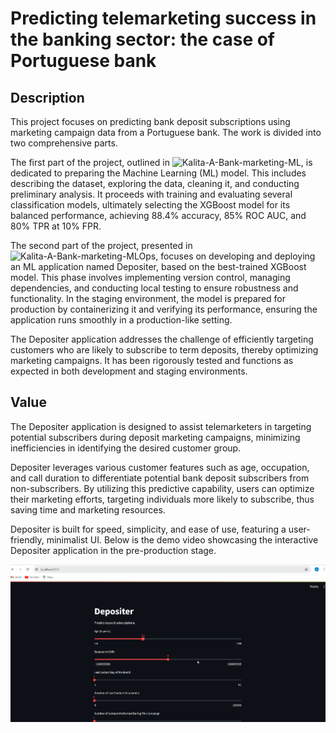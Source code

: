 # Predicting telemarketing success in the banking sector: the case of Portuguese bank

## Description
This project focuses on predicting bank deposit subscriptions using marketing campaign data from a Portuguese bank. The work is divided into two comprehensive parts. 

The first part of the project, outlined in ![Kalita-A-Bank-marketing-ML](https://github.com/Alexander-Kalita/Bank-Marketing-Project/blob/main/Kalita-A-Bank-marketing-ML.ipynb), is dedicated to preparing the Machine Learning (ML) model. This includes describing the dataset, exploring the data, cleaning it, and conducting preliminary analysis. It proceeds with training and evaluating several classification models, ultimately selecting the XGBoost model for its balanced performance, achieving 88.4% accuracy, 85% ROC AUC, and 80% TPR at 10% FPR.

The second part of the project, presented in ![Kalita-A-Bank-marketing-MLOps](https://github.com/Alexander-Kalita/Bank-Marketing-Project/blob/main/Kalita-A-Bank-marketing-MLOps.ipynb), focuses on developing and deploying an ML application named Depositer, based on the best-trained XGBoost model. This phase involves implementing version control, managing dependencies, and conducting local testing to ensure robustness and functionality. In the staging environment, the model is prepared for production by containerizing it and verifying its performance, ensuring the application runs smoothly in a production-like setting.

The Depositer application addresses the challenge of efficiently targeting customers who are likely to subscribe to term deposits, thereby optimizing marketing campaigns. It has been rigorously tested and functions as expected in both development and staging environments.

## Value
The Depositer application is designed to assist telemarketers in targeting potential subscribers during deposit marketing campaigns, minimizing inefficiencies in identifying the desired customer group.

Depositer leverages various customer features such as age, occupation, and call duration to differentiate potential bank deposit subscribers from non-subscribers. By utilizing this predictive capability, users can optimize their marketing efforts, targeting individuals more likely to subscribe, thus saving time and marketing resources.

Depositer is built for speed, simplicity, and ease of use, featuring a user-friendly, minimalist UI. Below is the demo video showcasing the interactive Depositer application in the pre-production stage.


![Depositer Demo](https://github.com/Alexander-Kalita/Bank-Marketing-Project/blob/main/depositer_staging.gif) 





